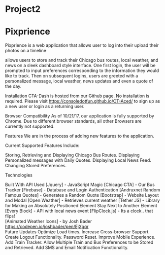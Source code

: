 # Project2
# Pixprience


Pixprience is a web application that allows user to log into their upload their photos on a timeline


allows users to store and track their Chicago bus routes, local weather, and news on a sleek dashboard style interface. One first login, the user will be prompted to input preferences corresponding to the information they would like to track. Then on subsequent logins, users are greeted with a personalized message, local weather, news updates and even a quote of the day.

Installation
CTA-Dash is hosted from our Github page. No installation is required. Please visit https://consoledotfun.github.io/CT-Aced/ to sign up as a new user or login as a returning user.

Browser Compatibility
As of 10/21/17, our application is fully supported by Chrome. Due to different browser standards, all other Browsers are currently not supported.

Features
We are in the process of adding new features to the application. 

Current Supported Features Include:

Storing, Retrieving and Displaying Chicago Bus Routes.
Displaying Personalized messages with Daily Quotes.
Displaying Local News Feed.
Changing Stored Preferences.

Technologies

Built With	API Used
[Jquery] - JavaScript Magic	[Chicago CTA] - Our Bus Tracker
[Firebase] - Database and Login Authentication	[Andruxnet Random Famous Quotes] - Generates a Random Quote
[Bootstrap] - Website Layout and Modal	[Open Weather] - Retrieves current weather
[Tether JS] - Library for Making an Absolutely Positioned Element Stay Next to Another Element	[Every Block] - API with local news event
[FlipClock.js] - Its a clock.. that flips!	
[Animated Weather Icons] - by Josh Bader https://codepen.io/joshbader/pen/EjXgqr	
Future Updates
Optimize Load times.
Increase Cross-browser Support.
Create Logout Functionality.
Password Reset.
Improve Mobile Experience.
Add Train Tracker.
Allow Multiple Train and Bus Preferences to be Stored and Retrieved.
Add SMS and Email Notification Functionality.
